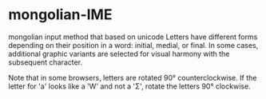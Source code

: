 # mongolian-IME
mongolian input method that based on unicode
Letters have different forms depending on their position in a word: initial, medial, or final. In some cases, additional graphic variants are selected for visual harmony with the subsequent character.

Note that in some browsers, letters are rotated 90° counterclockwise. If the letter for 'a' looks like a 'W' and not a 'Σ', rotate the letters 90° clockwise.
